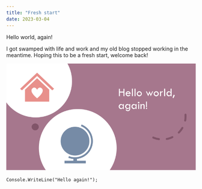 ```yaml
---
title: "Fresh start"
date: 2023-03-04
---
```


Hello world, again!

I got swamped with life and work and my old blog stopped working in the meantime. Hoping this to be a fresh start, welcome back!

![Hello world, again!](/assets/images/hello-again.png)


```
Console.WriteLine("Hello again!");
```
